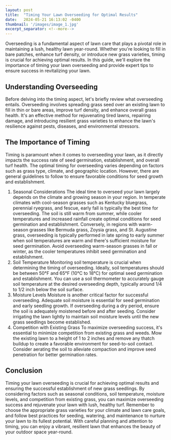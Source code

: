 ```yaml
---
layout: post
title:  "Timing Your Lawn Overseeding for Optimal Results"
date:   2024-05-21 16:13:02 -0400
thumbnail: '/images/image_1.jpg'
excerpt_separator: <!--more-->
---
```

Overseeding is a fundamental aspect of lawn care that plays a pivotal role in maintaining a lush, healthy lawn year-round. <!--more--> Whether you're looking to fill in bare patches, enhance turf density, or introduce new grass varieties, timing is crucial for achieving optimal results. In this guide, we'll explore the importance of timing your lawn overseeding and provide expert tips to ensure success in revitalizing your lawn.

## Understanding Overseeding
Before delving into the timing aspect, let's briefly review what overseeding entails. Overseeding involves spreading grass seed over an existing lawn to fill in thin or bare areas, improve turf density, and enhance overall grass health. It's an effective method for rejuvenating tired lawns, repairing damage, and introducing resilient grass varieties to enhance the lawn's resilience against pests, diseases, and environmental stressors.

## The Importance of Timing
Timing is paramount when it comes to overseeding your lawn, as it directly impacts the success rate of seed germination, establishment, and overall turf health. The optimal timing for overseeding varies depending on factors such as grass type, climate, and geographic location. However, there are general guidelines to follow to ensure favorable conditions for seed growth and establishment.
1. Seasonal Considerations
The ideal time to overseed your lawn largely depends on the climate and growing season in your region. In temperate climates with cool-season grasses such as Kentucky bluegrass, perennial ryegrass, and fescue, early fall is typically the best time for overseeding. The soil is still warm from summer, while cooler temperatures and increased rainfall create optimal conditions for seed germination and establishment.
Conversely, in regions with warm-season grasses like Bermuda grass, Zoysia grass, and St. Augustine grass, overseeding is typically performed in late spring to early summer when soil temperatures are warm and there's sufficient moisture for seed germination. Avoid overseeding warm-season grasses in fall or winter, as the cooler temperatures inhibit seed germination and establishment.
2. Soil Temperature
Monitoring soil temperature is crucial when determining the timing of overseeding. Ideally, soil temperatures should be between 50°F and 65°F (10°C to 18°C) for optimal seed germination and establishment. You can use a soil thermometer to accurately gauge soil temperature at the desired overseeding depth, typically around 1/4 to 1/2 inch below the soil surface.
3. Moisture Levels
Moisture is another critical factor for successful overseeding. Adequate soil moisture is essential for seed germination and early seedling growth. If overseeding during a dry period, ensure the soil is adequately moistened before and after seeding. Consider irrigating the lawn lightly to maintain soil moisture levels until the new grass seedlings become established.
4. Competition with Existing Grass
To maximize overseeding success, it's essential to minimize competition from existing grass and weeds. Mow the existing lawn to a height of 1 to 2 inches and remove any thatch buildup to create a favorable environment for seed-to-soil contact. Consider aerating the soil to alleviate compaction and improve seed penetration for better germination rates.

## Conclusion
Timing your lawn overseeding is crucial for achieving optimal results and ensuring the successful establishment of new grass seedlings. By considering factors such as seasonal conditions, soil temperature, moisture levels, and competition from existing grass, you can maximize overseeding success and rejuvenate your lawn with lush, healthy turf. Remember to choose the appropriate grass varieties for your climate and lawn care goals, and follow best practices for seeding, watering, and maintenance to nurture your lawn to its fullest potential. With careful planning and attention to timing, you can enjoy a vibrant, resilient lawn that enhances the beauty of your outdoor space year-round.

